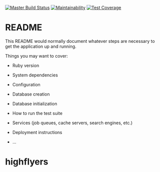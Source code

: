 [![Master Build Status](https://travis-ci.com/mradeybee/highflyers.svg?branch=master)](https://travis-ci.com/mradeybee/highflyers)
[![Maintainability](https://api.codeclimate.com/v1/badges/ccac9d2adc936cd1ee16/maintainability)](https://codeclimate.com/github/mradeybee/highflyers/maintainability)
[![Test Coverage](https://api.codeclimate.com/v1/badges/ccac9d2adc936cd1ee16/test_coverage)](https://codeclimate.com/github/mradeybee/highflyers/test_coverage)

# README

This README would normally document whatever steps are necessary to get the
application up and running.

Things you may want to cover:

* Ruby version

* System dependencies

* Configuration

* Database creation

* Database initialization

* How to run the test suite

* Services (job queues, cache servers, search engines, etc.)

* Deployment instructions

* ...
# highflyers

